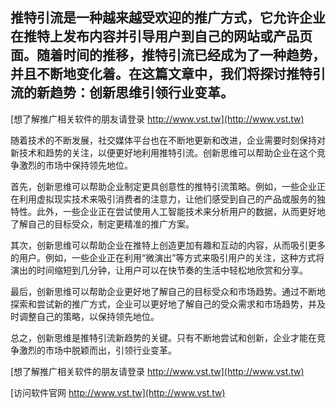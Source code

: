 ## **推特引流是一种越来越受欢迎的推广方式，它允许企业在推特上发布内容并引导用户到自己的网站或产品页面。随着时间的推移，推特引流已经成为了一种趋势，并且不断地变化着。在这篇文章中，我们将探讨推特引流的新趋势：创新思维引领行业变革。**

[想了解推广相关软件的朋友请登录 http://www.vst.tw](http://www.vst.tw)

随着技术的不断发展，社交媒体平台也在不断地更新和改进，企业需要时刻保持对新技术和趋势的关注，以便更好地利用推特引流。创新思维可以帮助企业在这个竞争激烈的市场中保持领先地位。

首先，创新思维可以帮助企业制定更具创意性的推特引流策略。例如，一些企业正在利用虚拟现实技术来吸引消费者的注意力，让他们感受到自己的产品或服务的独特性。此外，一些企业正在尝试使用人工智能技术来分析用户的数据，从而更好地了解自己的目标受众，制定更精准的推广方案。

其次，创新思维可以帮助企业在推特上创造更加有趣和互动的内容，从而吸引更多的用户。例如，一些企业正在利用“微演出”等方式来吸引用户的关注，这种方式将演出的时间缩短到几分钟，让用户可以在快节奏的生活中轻松地欣赏和分享。

最后，创新思维可以帮助企业更好地了解自己的目标受众和市场趋势。通过不断地探索和尝试新的推广方式，企业可以更好地了解自己的受众需求和市场趋势，并及时调整自己的策略，以保持领先地位。

总之，创新思维是推特引流新趋势的关键。只有不断地尝试和创新，企业才能在竞争激烈的市场中脱颖而出，引领行业变革。

[想了解推广相关软件的朋友请登录 http://www.vst.tw](http://www.vst.tw)


[访问软件官网 http://www.vst.tw](http://www.vst.tw)
